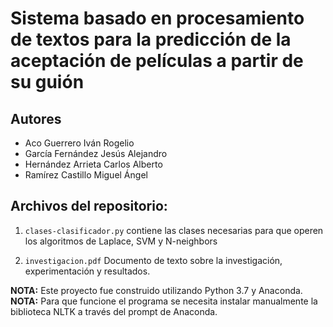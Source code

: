 # Sistema basado en procesamiento de textos para la predicción de la aceptación de películas a partir de su guión

## Autores
* Aco Guerrero Iván Rogelio
* García Fernández Jesús Alejandro
* Hernández Arrieta Carlos Alberto
* Ramírez Castillo Miguel Ángel

## Archivos del repositorio:
1. `clases-clasificador.py` contiene las clases necesarias para que operen los algoritmos de Laplace, SVM y N-neighbors

1. `investigacion.pdf` Documento de texto sobre la investigación, experimentación y resultados.



__NOTA:__ Este proyecto fue construido utilizando Python 3.7 y Anaconda.
__NOTA:__ Para que funcione el programa se necesita instalar manualmente la biblioteca NLTK a través del prompt de Anaconda.
